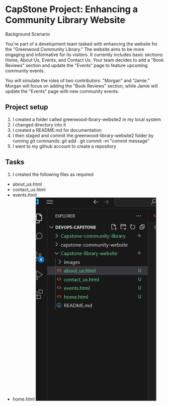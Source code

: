# CapStone Project: Enhancing a Community Library Website

Background Scenario

You're part of a development team tasked with enhancing the website for the "Greenwood Community Library." The website aims to be more engaging and informative for its visitors. It currently includes basic sections: Home, About Us, Events, and Contact Us. Your team decides to add a "Book Reviews" section and update the "Events" page to feature upcoming community events.

You will simulate the roles of two contributors: "Morgan" and "Jamie." Morgan will focus on adding the "Book Reviews" section, while Jamie will update the "Events" page with new community events.

## Project setup 
1. I created a folder called greenwood-lbrary-website2 in my local system
2. I changed directory into it
3. I created a README.md for documentation
4. I then staged and commit the greenwood-library-website2 folder by running git commands: git add .
git commit -m "commit message"
5. I went to my github account to create a repository

## Tasks
1. I created the following files as required
* about_us.html
* contact_us.html
* events.html
* home.html 
![files](images/files.jpg)